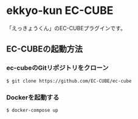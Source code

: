 # ekkyo-kun EC-CUBE

「えっきょうくん」のEC-CUBEプラグインです。

## EC-CUBEの起動方法

### ec-cubeのGitリポジトリをクローン

```
$ git clone https://github.com/EC-CUBE/ec-cube
```

### Dockerを起動する

```
$ docker-compose up
```
